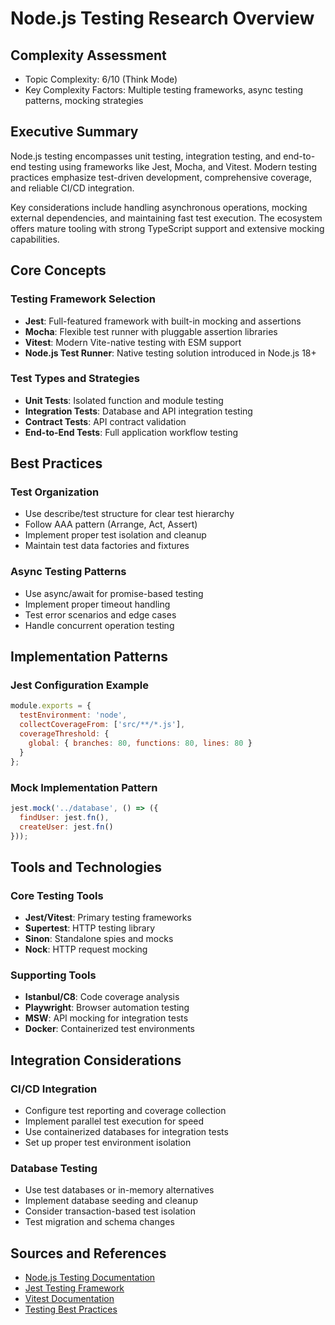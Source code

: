 # Node.js Testing Research Overview

## Complexity Assessment
- Topic Complexity: 6/10 (Think Mode)
- Key Complexity Factors: Multiple testing frameworks, async testing patterns, mocking strategies

## Executive Summary

Node.js testing encompasses unit testing, integration testing, and end-to-end testing using frameworks like Jest, Mocha, and Vitest. Modern testing practices emphasize test-driven development, comprehensive coverage, and reliable CI/CD integration.

Key considerations include handling asynchronous operations, mocking external dependencies, and maintaining fast test execution. The ecosystem offers mature tooling with strong TypeScript support and extensive mocking capabilities.

## Core Concepts

### Testing Framework Selection
- **Jest**: Full-featured framework with built-in mocking and assertions
- **Mocha**: Flexible test runner with pluggable assertion libraries
- **Vitest**: Modern Vite-native testing with ESM support
- **Node.js Test Runner**: Native testing solution introduced in Node.js 18+

### Test Types and Strategies
- **Unit Tests**: Isolated function and module testing
- **Integration Tests**: Database and API integration testing
- **Contract Tests**: API contract validation
- **End-to-End Tests**: Full application workflow testing

## Best Practices

### Test Organization
- Use describe/test structure for clear test hierarchy
- Follow AAA pattern (Arrange, Act, Assert)
- Implement proper test isolation and cleanup
- Maintain test data factories and fixtures

### Async Testing Patterns
- Use async/await for promise-based testing
- Implement proper timeout handling
- Test error scenarios and edge cases
- Handle concurrent operation testing

## Implementation Patterns

### Jest Configuration Example
```javascript
module.exports = {
  testEnvironment: 'node',
  collectCoverageFrom: ['src/**/*.js'],
  coverageThreshold: {
    global: { branches: 80, functions: 80, lines: 80 }
  }
};
```

### Mock Implementation Pattern  
```javascript
jest.mock('../database', () => ({
  findUser: jest.fn(),
  createUser: jest.fn()
}));
```

## Tools and Technologies

### Core Testing Tools
- **Jest/Vitest**: Primary testing frameworks
- **Supertest**: HTTP testing library
- **Sinon**: Standalone spies and mocks
- **Nock**: HTTP request mocking

### Supporting Tools
- **Istanbul/C8**: Code coverage analysis
- **Playwright**: Browser automation testing
- **MSW**: API mocking for integration tests
- **Docker**: Containerized test environments

## Integration Considerations

### CI/CD Integration
- Configure test reporting and coverage collection
- Implement parallel test execution for speed
- Use containerized databases for integration tests
- Set up proper test environment isolation

### Database Testing
- Use test databases or in-memory alternatives
- Implement database seeding and cleanup
- Consider transaction-based test isolation
- Test migration and schema changes

## Sources and References

- [Node.js Testing Documentation](https://nodejs.org/api/test.html)
- [Jest Testing Framework](https://jestjs.io/)
- [Vitest Documentation](https://vitest.dev/)
- [Testing Best Practices](https://github.com/goldbergyoni/javascript-testing-best-practices)